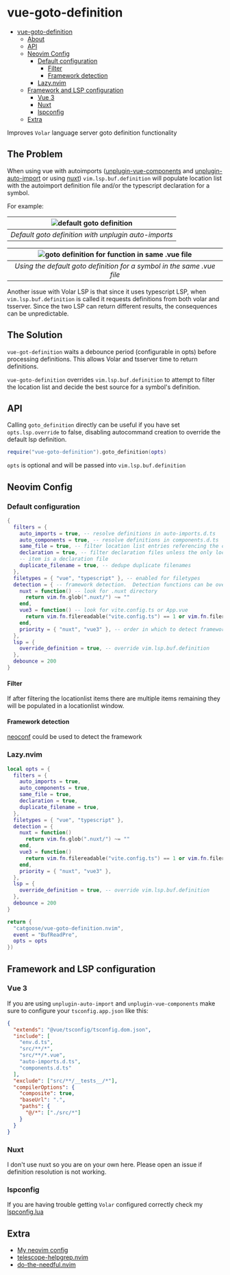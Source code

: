 # vue-goto-definition

<!--toc:start-->

- [vue-goto-definition](#vue-goto-definition)
  - [About](#about)
  - [API](#api)
  - [Neovim Config](#neovim-config)
    - [Default configuration](#default-configuration)
      - [Filter](#filter)
      - [Framework detection](#framework-detection)
    - [Lazy.nvim](#lazynvim)
  - [Framework and LSP configuration](#framework-and-lsp-configuration)
    - [Vue 3](#vue-3)
    - [Nuxt](#nuxt)
    - [lspconfig](#lspconfig)
  - [Extra](#extra)
  <!--toc:end-->

Improves `Volar` language server goto definition functionality

## The Problem

When using vue with autoimports ([unplugin-vue-components](https://github.com/unplugin/unplugin-vue-components) and [unplugin-auto-import](https://github.com/unplugin/unplugin-auto-import) or using [nuxt](https://nuxt.com/)) `vim.lsp.buf.definition` will populate location list with the autoimport definition file and/or the typescript declaration for a symbol.

For example:

| ![default goto definition](https://github.com/catgoose/vue-goto-definition.nvim/blob/screenshots/2024-03-20_07-55.png) |
| :--------------------------------------------------------------------------------------------------------------------: |
|                                  _Default goto definition with unplugin auto-imports_                                  |

| ![goto definition for function in same .vue file](https://github.com/catgoose/vue-goto-definition.nvim/blob/screenshots/loclist_samefile.png) |
| :-------------------------------------------------------------------------------------------------------------------------------------------: |
|                                    _Using the default goto definition for a symbol in the same .vue file_                                     |

Another issue with Volar LSP is that since it uses typescript LSP, when
`vim.lsp.buf.definition` is called it requests definitions from both volar and
tsserver. Since the two LSP can return different results, the consequences can
be unpredictable.

## The Solution

`vue-got-definition` waits a debounce period (configurable in opts) before
processing definitions. This allows Volar and tsserver time to return definitions.

`vue-goto-definition` overrides `vim.lsp.buf.definition` to attempt to filter the
location list and decide the best source for a symbol's definition.

## API

Calling `goto_definition` directly can be useful if you have set `opts.lsp.override`
to false, disabling autocommand creation to override the default lsp definition.

```lua
require("vue-goto-definition").goto_definition(opts)
```

`opts` is optional and will be passed into `vim.lsp.buf.definition`

## Neovim Config

### Default configuration

```lua
{
  filters = {
    auto_imports = true, -- resolve definitions in auto-imports.d.ts
    auto_components = true, -- resolve definitions in components.d.ts
    same_file = true, -- filter location list entries referencing the current file
    declaration = true, -- filter declaration files unless the only location list
    -- item is a declaration file
    duplicate_filename = true, -- dedupe duplicate filenames
  },
  filetypes = { "vue", "typescript" }, -- enabled for filetypes
  detection = { -- framework detection.  Detection functions can be overridden here
    nuxt = function() -- look for .nuxt directory
      return vim.fn.glob(".nuxt/") ~= ""
    end,
    vue3 = function() -- look for vite.config.ts or App.vue
      return vim.fn.filereadable("vite.config.ts") == 1 or vim.fn.filereadable("src/App.vue") == 1
    end,
    priority = { "nuxt", "vue3" }, -- order in which to detect framework
  },
  lsp = {
    override_definition = true, -- override vim.lsp.buf.definition
  },
  debounce = 200
}
```

#### Filter

If after filtering the locationlist items there are multiple items remaining they
will be populated in a locationlist window.

#### Framework detection

[neoconf](https://github.com/folke/neoconf.nvim) could be used to detect the framework

### Lazy.nvim

```lua
local opts = {
  filters = {
    auto_imports = true,
    auto_components = true,
    same_file = true,
    declaration = true,
    duplicate_filename = true,
  },
  filetypes = { "vue", "typescript" },
  detection = {
    nuxt = function()
      return vim.fn.glob(".nuxt/") ~= ""
    end,
    vue3 = function()
      return vim.fn.filereadable("vite.config.ts") == 1 or vim.fn.filereadable("src/App.vue") == 1
    end,
    priority = { "nuxt", "vue3" },
  },
  lsp = {
    override_definition = true, -- override vim.lsp.buf.definition
  },
  debounce = 200
}

return {
  "catgoose/vue-goto-definition.nvim",
  event = "BufReadPre",
  opts = opts
})
```

## Framework and LSP configuration

### Vue 3

If you are using `unplugin-auto-import` and `unplugin-vue-components` make sure
to configure your `tsconfig.app.json` like this:

```json
{
  "extends": "@vue/tsconfig/tsconfig.dom.json",
  "include": [
    "env.d.ts",
    "src/**/*",
    "src/**/*.vue",
    "auto-imports.d.ts",
    "components.d.ts"
  ],
  "exclude": ["src/**/__tests__/*"],
  "compilerOptions": {
    "composite": true,
    "baseUrl": ".",
    "paths": {
      "@/*": ["./src/*"]
    }
  }
}
```

### Nuxt

I don't use nuxt so you are on your own here. Please open an issue if definition
resolution is not working.

### lspconfig

If you are having trouble getting `Volar` configured correctly check my
[lspconfig.lua](https://github.com/catgoose/nvim/blob/main/lua/plugins/lspconfig.lua)

## Extra

- [My neovim config](https://github.com/catgoose/nvim)
- [telescope-helpgrep.nvim](https://github.com/catgoose/telescope-helpgrep.nvim)
- [do-the-needful.nvim](https://github.com/catgoose/do-the-needful.nvim)
